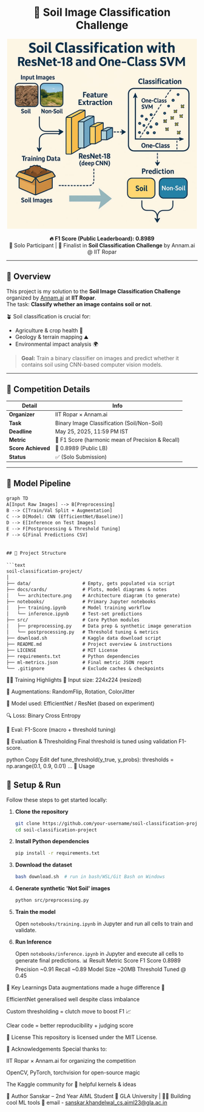 <h1 align="center">🌱 Soil Image Classification Challenge</h1>

<p align="center">
  <img src="https://github.com/sanskaryo/Soil_classification_project_annam/blob/main/challenge2/docs/project_image.jpg?raw=true" alt="Project Image" width="500"/>
</p>

<p align="center">
  <b>🔥 F1 Score (Public Leaderboard): 0.8989</b><br>
  🧠 Solo Participant | 🎯 Finalist in <b>Soil Classification Challenge</b> by Annam.ai @ IIT Ropar
</p>

---

## 🧾 Overview

This project is my solution to the **Soil Image Classification Challenge** organized by [Annam.ai](https://www.annam.ai/) at **IIT Ropar**.  
The task: **Classify whether an image contains soil or not**.

🪴 Soil classification is crucial for:
- Agriculture & crop health 🌾
- Geology & terrain mapping ⛰️
- Environmental impact analysis 🌍

> **Goal:** Train a binary classifier on images and predict whether it contains soil using CNN-based computer vision models.

---

## 🏁 Competition Details

| Detail              | Info                                      |
|---------------------|-------------------------------------------|
| **Organizer**       | IIT Ropar × Annam.ai                      |
| **Task**            | Binary Image Classification (Soil/Non-Soil) |
| **Deadline**        | May 25, 2025, 11:59 PM IST                |
| **Metric**          | 🔁 F1 Score (harmonic mean of Precision & Recall) |
| **Score Achieved**  | 💯 0.8989 (Public LB)                     |
| **Status**          | ✅ (Solo Submission)             |

---

## 🧠 Model Pipeline

```mermaid
graph TD
A[Input Raw Images] --> B[Preprocessing]
B --> C[Train/Val Split + Augmentation]
C --> D[Model: CNN (EfficientNet/Baseline)]
D --> E[Inference on Test Images]
E --> F[Postprocessing & Threshold Tuning]
F --> G[Final Predictions CSV]


## 📁 Project Structure

```text
soil-classification-project/
│
├── data/                   # Empty, gets populated via script
├── docs/cards/             # Plots, model diagrams & notes
│   └── architecture.png    # Architecture diagram (to generate)
├── notebooks/              # Primary Jupyter notebooks
│   ├── training.ipynb      # Model training workflow
│   └── inference.ipynb     # Test-set predictions
├── src/                    # Core Python modules
│   ├── preprocessing.py    # Data prep & synthetic image generation
│   └── postprocessing.py   # Threshold tuning & metrics
├── download.sh             # Kaggle data download script
├── README.md               # Project overview & instructions
├── LICENSE                 # MIT License
├── requirements.txt        # Python dependencies
├── ml-metrics.json         # Final metric JSON report
└── .gitignore              # Exclude caches & checkpoints
```



🏋️‍♂️ Training Highlights
📏 Input size: 224x224 (resized)

🎨 Augmentations: RandomFlip, Rotation, ColorJitter

🧠 Model used: EfficientNet / ResNet (based on experiment)

🔍 Loss: Binary Cross Entropy

🧪 Eval: F1-Score (macro + threshold tuning)



🧪 Evaluation & Thresholding
Final threshold is tuned using validation F1-score.

python
Copy
Edit
def tune_threshold(y_true, y_probs):
    thresholds = np.arange(0.1, 0.9, 0.01)
    ...
🧰 Usage
## 🚀 Setup & Run

Follow these steps to get started locally:

1. **Clone the repository**

   ```bash
   git clone https://github.com/your-username/soil-classification-project.git
   cd soil-classification-project
   ```

2. **Install Python dependencies**

   ```bash
   pip install -r requirements.txt
   ```

3. **Download the dataset**

   ```bash
   bash download.sh  # run in bash/WSL/Git Bash on Windows
   ```

4. **Generate synthetic 'Not Soil' images**

   ```bash
   python src/preprocessing.py
   ```

5. **Train the model**

   Open `notebooks/training.ipynb` in Jupyter and run all cells to train and validate.

6. **Run Inference**

   Open `notebooks/inference.ipynb` in Jupyter and execute all cells to generate final predictions.
📊 Result
Metric	Score
F1 Score	0.8989
Precision	~0.91
Recall	~0.89
Model Size	~20MB
Threshold	Tuned @ 0.45

📌 Key Learnings
Data augmentations made a huge difference 🎯

EfficientNet generalised well despite class imbalance

Custom thresholding = clutch move to boost F1 📈

Clear code = better reproducibility + judging score

📜 License
This repository is licensed under the MIT License.

🙌 Acknowledgements
Special thanks to:

IIT Ropar × Annam.ai for organizing the competition

OpenCV, PyTorch, torchvision for open-source magic

The Kaggle community for 💎 helpful kernels & ideas

🚀 Author
Sanskar – 2nd Year AIML Student
📍 GLA University | 👨‍💻 Building cool ML tools
🔗 email - sanskar.khandelwal_cs.aiml23@gla.ac.in
